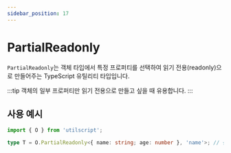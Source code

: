 ```yaml
---
sidebar_position: 17
---
```


# PartialReadonly

`PartialReadonly`는 객체 타입에서 특정 프로퍼티를 선택하여 읽기 전용(readonly)으로 만들어주는 TypeScript 유틸리티 타입입니다.

:::tip
객체의 일부 프로퍼티만 읽기 전용으로 만들고 싶을 때 유용합니다.
:::

## 사용 예시

```ts
import { O } from 'utilscript';

type T = O.PartialReadonly<{ name: string; age: number }, 'name'>; // { readonly name: string; age: number }
```
